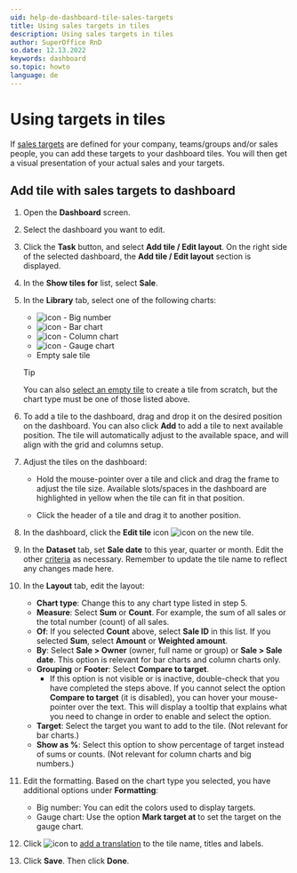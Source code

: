 ```yaml
---
uid: help-de-dashboard-tile-sales-targets
title: Using sales targets in tiles
description: Using sales targets in tiles
author: SuperOffice RnD
so.date: 12.13.2022
keywords: dashboard
so.topic: howto
language: de
---
```


# Using targets in tiles

If [sales targets][4] are defined for your company, teams/groups and/or sales people, you can add these targets to your dashboard tiles. You will then get a visual presentation of your actual sales and your targets.

## Add tile with sales targets to dashboard

1. Open the **Dashboard** screen.

2. Select the dashboard you want to edit.

3. Click the **Task** button, and select **Add tile / Edit layout**. On the right side of the selected dashboard, the **Add tile / Edit layout** section is displayed.

4. In the **Show tiles for** list, select **Sale**.

5. In the **Library** tab, select one of the following charts:

    * ![icon][img2] - Big number
    * ![icon][img3] - Bar chart
    * ![icon][img4] - Column chart
    * ![icon][img5] - Gauge chart
    * Empty sale tile

    > [!TIP]
    > You can also [select an empty tile][1] to create a tile from scratch, but the chart type must be one of those listed above.

6. To add a tile to the dashboard, drag and drop it on the desired position on the dashboard. You can also click **Add** to add a tile to next available position. The tile will automatically adjust to the available space, and will align with the grid and columns setup.

7. Adjust the tiles on the dashboard:

    * Hold the mouse-pointer over a tile and click and drag the frame to adjust the tile size. Available slots/spaces in the dashboard are highlighted in yellow when the tile can fit in that position.

    * Click the header of a tile and drag it to another position.

8. In the dashboard, click the **Edit tile** icon ![icon][img6] on the new tile.

9. In the **Dataset** tab, set **Sale date** to this year, quarter or month. Edit the other [criteria][2] as necessary. Remember to update the tile name to reflect any changes made here.

10. In the **Layout** tab, edit the layout:

    * **Chart type**: Change this to any chart type listed in step 5.
    * **Measure**: Select **Sum** or **Count**. For example, the sum of all sales or the total number (count) of all sales.
    * **Of**: If you selected **Count** above, select **Sale ID** in this list. If you selected **Sum**, select **Amount** or **Weighted amount**.
    * **By**: Select **Sale > Owner** (owner, full name or group) or **Sale > Sale date**. This option is relevant for bar charts and column charts only.
    * **Grouping** or **Footer**: Select **Compare to target**.
      * If this option is not visible or is inactive, double-check that you have completed the steps above. If you cannot select the option **Compare to target** (it is disabled), you can hover your mouse-pointer over the text. This will display a tooltip that explains what you need to change in order to enable and select the option.
    * **Target**: Select the target you want to add to the tile. (Not relevant for bar charts.)
    * **Show as %**: Select this option to show percentage of target instead of sums or counts. (Not relevant for column charts and big numbers.)

11. Edit the formatting. Based on the chart type you selected, you have additional options under **Formatting**:

    * Big number: You can edit the colors used to display targets.
    * Gauge chart: Use the option **Mark target at** to set the target on the gauge chart.

12. Click ![icon][img1] to [add a translation][3] to the tile name, titles and labels.

13. Click **Save**. Then click **Done**.

<!-- Referenced links -->
[1]: edit-tile.md
[2]: ../../search-options/learn/using-search-criteria.md
[3]: ../../globalization-and-localization/learn/translate-fields.md
[4]: ../../sale/learn/sales-targets.md

<!-- Referenced images -->
[img1]: ../../../../common/icons/az.png
[img2]: ../../../../common/icons/big-numbers.png
[img3]: ../../../../common/icons/column-bar.png
[img4]: ../../../../common/icons/bar.png
[img5]: ../../../../common/icons/gauge.png
[img6]: ../../../../common/icons/edit-pen.png

